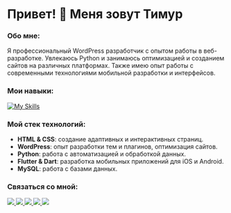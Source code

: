 # Привет! 👋 Меня зовут Тимур

### Обо мне:
Я профессиональный WordPress разработчик с опытом работы в веб-разработке. Увлекаюсь Python и занимаюсь оптимизацией и созданием сайтов на различных платформах. Также имею опыт работы с современными технологиями мобильной разработки и интерфейсов.

### Мои навыки:

[![My Skills](https://skillicons.dev/icons?i=git,github,html,css,wordpress,php,python,django,dart,flutter,mysql,pycharm,phpstorm,vscode,visualstudio,sublime,figma,photoshop)](https://waytoweb.uz/)

### Мой стек технологий:

- **HTML & CSS**: создание адаптивных и интерактивных страниц.
- **WordPress**: опыт разработки тем и плагинов, оптимизация сайтов.
- **Python**: работа с автоматизацией и обработкой данных.
- **Flutter & Dart**: разработка мобильных приложений для iOS и Android.
- **MySQL**: работа с базами данных.

### Связаться со мной:
 <a href="mailto:qobilovtemur.dev@gmail.com" target="_blank"> 
    <img src="https://img.shields.io/badge/Gmail-D14836?style=for-the-badge&logo=gmail&logoColor=white">
  </a>
 <a href="https://t.me/timurqobilov" target="_blank"> 
    <img src="https://img.shields.io/badge/Telegram-2CA5E0?style=for-the-badge&logo=telegram&logoColor=white">
 </a>
<a href="https://www.instagram.com/timurqobilov.uz" target="_blank"> 
    <img src="https://img.shields.io/badge/Instagram-E4405F?style=for-the-badge&logo=instagram&logoColor=white">
  </a>
<a href="#" target="_blank"> 
    <img src="https://img.shields.io/badge/LinkedIn-0077B5?style=for-the-badge&logo=linkedin&logoColor=white">
  </a>
  <a href="https://kwork.ru/user/qobilovtemurdev" target="_blank"> 
    <img src="https://img.shields.io/badge/KWORK-333333?style=for-the-badge&logo=kwork&logoColor=white">
  </a>
  
  
